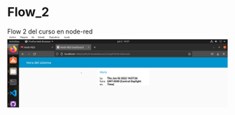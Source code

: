 # Flow_2
Flow 2 del curso en node-red
![alt text](https://github.com/raymundosoto/Flow_2/blob/main/captura.jpg?raw=true)
